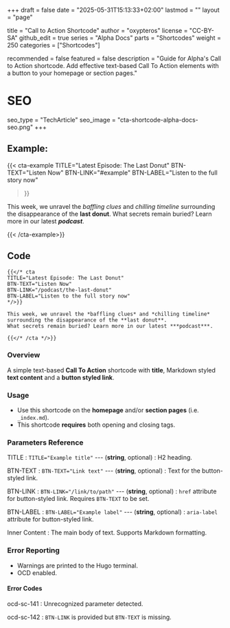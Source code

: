 +++
draft = false
date = "2025-05-31T15:13:33+02:00"
lastmod = ""
layout = "page"

title = "Call to Action Shortcode"
author = "oxypteros"
license = "CC-BY-SA"
github_edit = true
series = "Alpha Docs"
  parts = "Shortcodes"
  weight = 250
categories = ["Shortcodes"]

recommended = false
featured = false
description = "Guide for Alpha's Call to Action shortcode. Add effective text-based Call To Action elements with a button to your homepage or section pages."
# SEO
seo_type = "TechArticle"
seo_image = "cta-shortcode-alpha-docs-seo.png"
+++
## Example:

{{< cta-example
TITLE="Latest Episode: The Last Donut"
BTN-TEXT="Listen Now"
BTN-LINK="#example"
BTN-LABEL="Listen to the full story now"
>}}

This week, we unravel the *baffling clues* and *chilling timeline* surrounding the disappearance of the **last donut**. 
What secrets remain buried? Learn more in our latest ***podcast***.

{{< /cta-example>}}

## Code
```go-html-template
{{</* cta
TITLE="Latest Episode: The Last Donut"
BTN-TEXT="Listen Now"
BTN-LINK="/podcast/the-last-donut"
BTN-LABEL="Listen to the full story now"
*/>}}

This week, we unravel the *baffling clues* and *chilling timeline* surrounding the disappearance of the **last donut**. 
What secrets remain buried? Learn more in our latest ***podcast***.

{{</* /cta */>}}
```
### Overview
A simple text-based **Call To Action** shortcode with **title**, Markdown styled **text content** and a **button styled link**. 

### Usage
- Use this shortcode on the **homepage** and/or **section pages** (i.e. `_index.md`).
- This shortcode **requires** both opening and closing tags.

### Parameters Reference

TITLE
: `TITLE="Example title"` --- (**string**, optional) 
: H2 heading.

BTN-TEXT
: `BTN-TEXT="Link text"` --- (**string**, optional) 
: Text for the button-styled link.

BTN-LINK
: `BTN-LINK="/link/to/path"` --- (**string**, optional) 
:  `href` attribute for button-styled link. Requires `BTN-TEXT` to be set.

BTN-LABEL
: `BTN-LABEL="Example label"` --- (**string**, optional) 
: `aria-label` attribute for button-styled link.

Inner Content 
: The main body of text. Supports Markdown formatting.

### Error Reporting
- Warnings are printed to the Hugo terminal.
- OCD enabled.

#### Error Codes
ocd-sc-141
: Unrecognized parameter detected.

ocd-sc-142
: `BTN-LINK` is provided but `BTN-TEXT` is missing.
